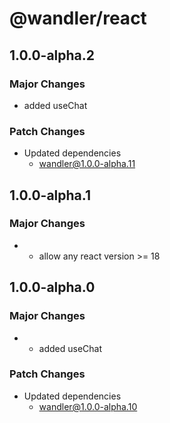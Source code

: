 # @wandler/react

## 1.0.0-alpha.2

### Major Changes

- added useChat

### Patch Changes

- Updated dependencies
  - wandler@1.0.0-alpha.11

## 1.0.0-alpha.1

### Major Changes

- - allow any react version >= 18

## 1.0.0-alpha.0

### Major Changes

- - added useChat

### Patch Changes

- Updated dependencies
  - wandler@1.0.0-alpha.10
